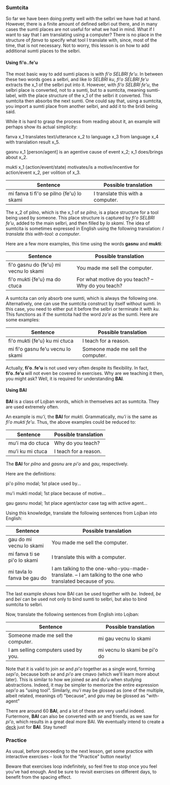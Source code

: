 ### Sumtcita

So far we have been doing pretty well with the selbri we have had at hand.
However, there is a finite amount of defined selbri out there, and in many cases the sumti places are not useful for what we had in mind.
What if I want to say that I am translating using a computer?
There is no place in the structure of _fanva_ to specify what tool I translate with, since, most of the time, that is not necessary.
Not to worry, this lesson is on how to add additional sumti places to the selbri.

#### Using **fi'o**..**fe'u**

The most basic way to add sumti places is with _fi'o SELBRI fe'u_.
In between these two words goes a selbri, and like _lo SELBRI ku_, _fi'o SELBRI fe'u_ extracts the x_1 of the selbri put into it.
However, with _fi'o SELBRI fe'u_, the selbri place is converted, not to a sumti, but to a sumtcita, meaning sumti-label, with the place structure of the x_1 of the selbri it converted.
This sumtcita then absorbs the next sumti.
One could say that, using a sumtcita, you import a sumti place from another selbri, and add it to the bridi being said.

<!--Note: Sometimes, especially in older texts, the term tag or modal is used for sumtcita. Ignore those puny English expressions. We teach proper Lojban here.-->

While it is hard to grasp the process from reading about it, an example will perhaps show its actual simplicity:

<span class="definition-head">fanva</span> x_1 translates text/utterance x_2 to language x_3 from language x_4 with translation result x_5.

<span class="definition-head">gasnu</span> x_1 [person/agent] is an agentive cause of event x_2; x_1 does/brings about x_2.

<span class="definition-head">mukti</span> x_1 (action/event/state) motivates/is a motive/incentive for action/event x_2, per volition of x_3.

|Sentence|Possible translation|
|--------|-----------|
|mi fanva ti fi'o se pilno {fe'u} lo skami|I translate this with a computer.|

The x_2 of pilno, which is the x_1 of _se pilno_, is a place structure for a tool being used by someone.
This place structure is captured by _fi'o SELBRI fe'u_, added to the main selbri, and then filled by _lo skami_.
The idea of sumtcita is sometimes expressed in English using the following translation:
_I translate this with-tool: a computer_.

Here are a few more examples, this time using the words **gasnu** and **mukti**:

|Sentence|Possible translation|
|--------|-----------|
|fi'o gasnu do {fe'u} mi vecnu lo skami|You made me sell the computer.|
|fi'o mukti {fe'u} ma do ctuca|For what motive do you teach? &ndash; Why do you teach?|

<!--Note that **fi'o**..**fe'u** can appear anywhere...-->

A sumtcita can only absorb one sumti, which is always the following one.
Alternatively, one can use the sumtcita construct by itself without sumti.
In this case, you need to either put it before the selbri or terminate it with _ku_.
This functions as if the sumtcita had the word _zo'e_ as the sumti.
Here are some examples:

|Sentence|Possible translation|
|--------|-----------|
|fi'o mukti {fe'u} ku mi ctuca|I teach for a reason.|
|mi fi'o gasnu fe'u vecnu lo skami|Someone made me sell the computer.|

<!-- in fact, we will not even cover fi'o..fe'u in exercises. but it is important for... -->

Actually, **fi'o**..**fe'u** is not used very often despite its flexibility.
In fact, **fi'o**..**fe'u** will not even be covered in exercises.
Why are we teaching it then, you might ask?
Well, it is required for understanding **BAI**.

#### Using **BAI**

**BAI** is a class of Lojban words, which in themselves act as sumtcita.
They are used extremely often.

An example is _mu'i_, the **BAI** for _mukti_.
Grammatically, _mu'i_ is the same as _fi'o mukti fe'u_.
Thus, the above examples could be reduced to:

|Sentence|Possible translation|
|--------|-----------|
|mu'i ma do ctuca|Why do you teach?|
|mu'i ku mi ctuca|I teach for a reason.|

The **BAI** for _pilno_ and _gasnu_ are _pi'o_ and _gau_, respectively.

Here are the definitions:

<span class="definition-head">pi'o</span> pilno modal; 1st place used by...

<span class="definition-head">mu'i</span> mukti modal; 1st place because of motive...

<span class="definition-head">gau</span> gasnu modal; 1st place agent/actor case tag with active agent...

Using this knowledge, translate the following sentences from Lojban into English:

|Sentence|Possible translation|
|--------|-----------|
|gau do mi vecnu lo skami|<span class="spoiler-answer">You made me sell the computer.</span>|
|mi fanva ti se pi'o lo skami|<span class="spoiler-answer">I translate this with a computer.</span>|
|mi tavla lo fanva be gau do|<span class="spoiler-answer">I am talking to the one-who-you-made-translate. &ndash; I am talking to the one who translated because of you.</span>|

The last example shows how BAI can be used together with _be_.
Indeed, _be_ and _bei_ can be used not only to bind sumti to selbri, but also to bind sumtcita to selbri.

Now, translate the following sentences from English into Lojban:

|Sentence|Possible translation|
|--------|-----------|
|Someone made me sell the computer.|<span class="spoiler-answer">mi gau vecnu lo skami</span>|.
|I am selling computers used by you.|<span class="spoiler-answer">mi vecnu lo skami be pi'o do</span>|.

Note that it is valid to join _se_ and _pi'o_ together as a single word, forming _sepi'o_, because both _se_ and _pi'o_ are cmavo (which we'll learn more about later).
This is similar to how we joined _se_ and _du'u_ when studying abstractions.
Indeed, it may be simpler to memorize the entire expression _sepi'o_ as "using tool".
Similarly, _mu'i_ may be glossed as (one of the multiple, albeit related, meanings of) "because", and _gau_ may be glossed as "with-agent" 

There are around 60 **BAI**, and a lot of these are very useful indeed.
Furtermore, **BAI** can also be converted with _se_ and friends, as we saw for _pi'o_, which results in a great deal more BAI.
We eventually intend to create a [deck](/decks) just for **BAI**.
Stay tuned!

<!-- TODO: link to deck -->

### Practice

As usual, before proceeding to the next lesson, get some practice with interactive exercises &ndash; look for the "Practice" button nearby!

Beware that exercises loop indefinitely, so feel free to stop once you feel you've had enough.
And be sure to revisit exercises on different days, to benefit from the spacing effect.
